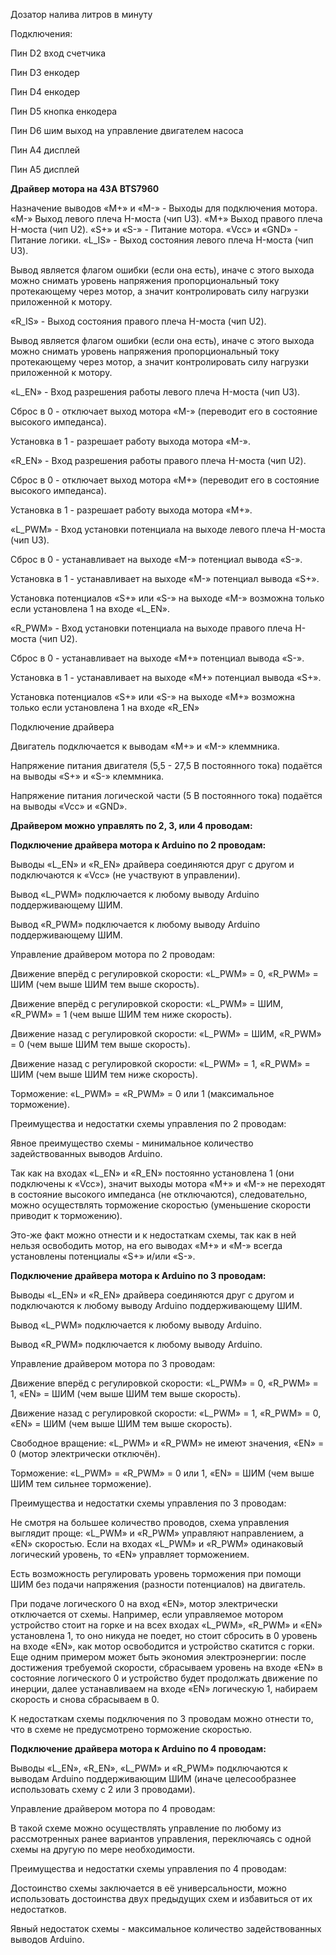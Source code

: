 Дозатор налива литров в минуту

Подключения:

Пин D2 вход счетчика

Пин D3 енкодер

Пин D4 енкодер

Пин D5 кнопка енкодера

Пин D6 шим выход на управление двигателем насоса

Пин A4 дисплей

Пин A5 дисплей

**Драйвер мотора на 43А BTS7960**

Назначение выводов
«M+» и «M-» - Выходы для подключения мотора.
«M-» Выход левого плеча H-моста (чип U3).
«M+» Выход правого плеча H-моста (чип U2).
«S+» и «S-» - Питание мотора.
«Vcc» и «GND» - Питание логики.
«L_IS» - Выход состояния левого плеча H-моста (чип U3).

Вывод является флагом ошибки (если она есть), иначе с этого выхода можно снимать уровень напряжения пропорциональный току протекающему через мотор, а значит контролировать силу нагрузки приложенной к мотору.

«R_IS» - Выход состояния правого плеча H-моста (чип U2).

Вывод является флагом ошибки (если она есть), иначе с этого выхода можно снимать уровень напряжения пропорциональный току протекающему через мотор, а значит контролировать силу нагрузки приложенной к мотору.

«L_EN» - Вход разрешения работы левого плеча H-моста (чип U3).

Сброс в 0 - отключает выход мотора «M-» (переводит его в состояние высокого импеданса).

Установка в 1 - разрешает работу выхода мотора «M-».

«R_EN» - Вход разрешения работы правого плеча H-моста (чип U2).

Сброс в 0 - отключает выход мотора «M+» (переводит его в состояние высокого импеданса).

Установка в 1 - разрешает работу выхода мотора «M+».

«L_PWM» - Вход установки потенциала на выходе левого плеча H-моста (чип U3).

Сброс в 0 - устанавливает на выходе «M-» потенциал вывода «S-».

Установка в 1 - устанавливает на выходе «M-» потенциал вывода «S+».

Установка потенциалов «S+» или «S-» на выходе «M-» возможна только если установлена 1 на входе «L_EN».

«R_PWM» - Вход установки потенциала на выходе правого плеча H-моста (чип U2).

Сброс в 0 - устанавливает на выходе «M+» потенциал вывода «S-».

Установка в 1 - устанавливает на выходе «M+» потенциал вывода «S+».

Установка потенциалов «S+» или «S-» на выходе «M+» возможна только если установлена 1 на входе «R_EN»

Подключение драйвера

Двигатель подключается к выводам «M+» и «M-» клеммника.

Напряжение питания двигателя (5,5 - 27,5 В постоянного тока) подаётся на выводы «S+» и «S-» клеммника.

Напряжение питания логической части (5 В постоянного тока) подаётся на выводы «Vcc» и «GND».

**Драйвером можно управлять по 2, 3, или 4 проводам:**

**Подключение драйвера мотора к Arduino по 2 проводам:**

Выводы «L_EN» и «R_EN» драйвера соединяются друг с другом и подключаются к «Vcc» (не участвуют в управлении).

Вывод «L_PWM» подключается к любому выводу Arduino поддерживающему ШИМ.

Вывод «R_PWM» подключается к любому выводу Arduino поддерживающему ШИМ.

Управление драйвером мотора по 2 проводам:

Движение вперёд с регулировкой скорости: «L_PWM» = 0, «R_PWM» = ШИМ (чем выше ШИМ тем выше скорость).

Движение вперёд с регулировкой скорости: «L_PWM» = ШИМ, «R_PWM» = 1 (чем выше ШИМ тем ниже скорость).

Движение назад с регулировкой скорости: «L_PWM» = ШИМ, «R_PWM» = 0 (чем выше ШИМ тем выше скорость).

Движение назад с регулировкой скорости: «L_PWM» = 1, «R_PWM» = ШИМ (чем выше ШИМ тем ниже скорость).

Торможение: «L_PWM» = «R_PWM» = 0 или 1 (максимальное торможение).

Преимущества и недостатки схемы управления по 2 проводам:

Явное преимущество схемы - минимальное количество задействованных выводов Arduino.

Так как на входах «L_EN» и «R_EN» постоянно установлена 1 (они подключены к «Vcc»), значит выходы мотора «M+» и «M-» не переходят в состояние высокого импеданса (не отключаются), следовательно, можно осуществлять торможение скоростью (уменьшение скорости приводит к торможению). 

Это-же факт можно отнести и к недостаткам схемы, так как в ней нельзя освободить мотор, на его выводах «M+» и «M-» всегда установлены потенциалы «S+» и/или «S-».

**Подключение драйвера мотора к Arduino по 3 проводам:**

Выводы «L_EN» и «R_EN» драйвера соединяются друг с другом и подключаются к любому выводу Arduino поддерживающему ШИМ.

Вывод «L_PWM» подключается к любому выводу Arduino.

Вывод «R_PWM» подключается к любому выводу Arduino.

Управление драйвером мотора по 3 проводам:

Движение вперёд с регулировкой скорости: «L_PWM» = 0, «R_PWM» = 1, «EN» = ШИМ (чем выше ШИМ тем выше скорость).

Движение назад с регулировкой скорости: «L_PWM» = 1, «R_PWM» = 0, «EN» = ШИМ (чем выше ШИМ тем выше скорость).

Свободное вращение: «L_PWM» и «R_PWM» не имеют значения, «EN» = 0 (мотор электрически отключён).

Торможение: «L_PWM» = «R_PWM» = 0 или 1, «EN» = ШИМ (чем выше ШИМ тем сильнее торможение).

Преимущества и недостатки схемы управления по 3 проводам:

Не смотря на большее количество проводов, схема управления выглядит проще: «L_PWM» и «R_PWM» управляют направлением, а «EN» скоростью. Если на входах «L_PWM» и «R_PWM» одинаковый логический уровень, то «EN» управляет торможением.

Есть возможность регулировать уровень торможения при помощи ШИМ без подачи напряжения (разности потенциалов) на двигатель.

При подаче логического 0 на вход «EN», мотор электрически отключается от схемы. Например, если управляемое мотором устройство стоит на горке и на всех входах «L_PWM», «R_PWM» и «EN» установлена 1, то оно никуда не поедет, но стоит сбросить в 0 уровень на входе «EN», как мотор освободится и устройство скатится с горки. Еще одним примером может быть экономия электроэнергии: после достижения требуемой скорости, сбрасываем уровень на входе «EN» в состояние логического 0 и устройство будет продолжать движение по инерции, далее устанавливаем на входе «EN» логическую 1, набираем скорость и снова сбрасываем в 0.

К недостаткам схемы подключения по 3 проводам можно отнести то, что в схеме не предусмотрено торможение скоростью.

**Подключение драйвера мотора к Arduino по 4 проводам:**

Выводы «L_EN», «R_EN», «L_PWM» и «R_PWM» подключаются к выводам Arduino поддерживающим ШИМ (иначе целесообразнее использовать схему с 2 или 3 проводами).

Управление драйвером мотора по 4 проводам:

В такой схеме можно осуществлять управление по любому из рассмотренных ранее вариантов управления, переключаясь с одной схемы на другую по мере необходимости.

Преимущества и недостатки схемы управления по 4 проводам:

Достоинство схемы заключается в её универсальности, можно использовать достоинства двух предыдущих схем и избавиться от их недостатков.

Явный недостаток схемы - максимальное количество задействованных выводов Arduino.
